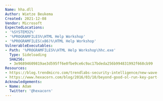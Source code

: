 ```yaml
---
Name: hha.dll
Author: Wietze Beukema
Created: 2021-12-08
Vendor: Microsoft
ExpectedLocations:
- '%SYSTEM32%'
- '%PROGRAMFILES%\HTML Help Workshop'
- '%PROGRAMFILES(x86)%\HTML Help Workshop'
VulnerableExecutables:
- Path: '%PROGRAMFILES%\HTML Help Workshop\hhc.exe'
  Type: Sideloading
  SHA256:
  - 3e96894609819ae3d595ff6e0fbe9ce6c9ac17bdeda256b994831992f668cb99
Resources:
- https://blog.trendmicro.com/trendlabs-security-intelligence/new-wave-of-plugx-targets-legitimate-apps/
- https://www.hexacorn.com/blog/2016/03/10/beyond-good-ol-run-key-part-36/
Acknowledgements:
- Name: Adam
  Twitter: '@hexacorn'
---
```

